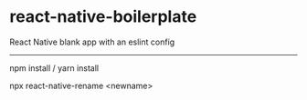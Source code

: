 # react-native-boilerplate
React Native blank app with an eslint config

_______________________________________________________

npm install / yarn install

npx react-native-rename \<newname\>
